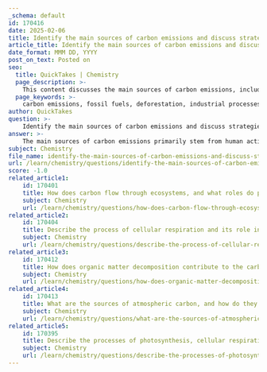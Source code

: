 ```yaml
---
_schema: default
id: 170416
date: 2025-02-06
title: Identify the main sources of carbon emissions and discuss strategies for their reduction.
article_title: Identify the main sources of carbon emissions and discuss strategies for their reduction.
date_format: MMM DD, YYYY
post_on_text: Posted on
seo:
  title: QuickTakes | Chemistry
  page_description: >-
    This content discusses the main sources of carbon emissions, including fossil fuel combustion, deforestation, and industrial processes, while also providing strategies for their reduction such as transitioning to renewable energy and enhancing energy efficiency.
  page_keywords: >-
    carbon emissions, fossil fuels, deforestation, industrial processes, agriculture, waste management, renewable energy, energy efficiency, carbon capture, reforestation, sustainable practices, climate change, greenhouse gases, public awareness
author: QuickTakes
question: >-
    Identify the main sources of carbon emissions and discuss strategies for their reduction.
answer: >-
    The main sources of carbon emissions primarily stem from human activities, particularly the combustion of fossil fuels, deforestation, and industrial processes. Here’s a detailed overview of these sources and strategies for their reduction:\n\n### Main Sources of Carbon Emissions\n\n1. **Fossil Fuel Combustion**: The burning of coal, oil, and natural gas for energy and transportation is the largest contributor to carbon dioxide ($CO_2$) emissions. This includes emissions from power plants, vehicles, and industrial machinery.\n\n2. **Deforestation**: Trees absorb $CO_2$ during photosynthesis, so when forests are cleared for agriculture, urban development, or logging, not only is this carbon sink lost, but the carbon stored in trees is also released back into the atmosphere.\n\n3. **Industrial Processes**: Various industrial activities, such as cement production, steel manufacturing, and chemical processing, release significant amounts of $CO_2$ and other greenhouse gases.\n\n4. **Agriculture**: Agricultural practices contribute to carbon emissions through soil disturbance, fertilizer application, and livestock production, which generates methane (a potent greenhouse gas).\n\n5. **Waste Management**: Landfills produce methane as organic waste decomposes anaerobically. Inefficient waste management practices exacerbate this issue.\n\n### Strategies for Reduction\n\n1. **Transition to Renewable Energy**: Shifting from fossil fuels to renewable energy sources such as solar, wind, and hydroelectric power can significantly reduce carbon emissions. This transition is essential for achieving long-term sustainability and reducing reliance on carbon-intensive energy sources.\n\n2. **Enhancing Energy Efficiency**: Improving energy efficiency in buildings, transportation, and industries can lead to substantial reductions in energy consumption and associated carbon emissions. This includes adopting energy-efficient appliances, vehicles, and industrial processes.\n\n3. **Carbon Capture and Storage (CCS)**: Developing technologies that capture $CO_2$ emissions from power plants and industrial sources and store them underground can help mitigate the amount of carbon released into the atmosphere. CCS technologies are crucial for industries that are hard to decarbonize.\n\n4. **Reforestation and Afforestation**: Planting trees and restoring forests can enhance carbon sequestration, as trees absorb $CO_2$ from the atmosphere. These natural methods of carbon sequestration are vital for offsetting emissions.\n\n5. **Waste Management and Recycling**: Effective waste management strategies, such as recycling and composting, can lower methane emissions from landfills. By promoting a circular economy, we can minimize resource extraction and waste generation, further reducing greenhouse gas emissions.\n\n6. **Sustainable Agricultural Practices**: Implementing practices that reduce emissions from agriculture, such as no-till farming, cover cropping, and improved livestock management, can help lower the carbon footprint of food production.\n\n7. **Public Awareness and Policy Changes**: Educating the public about carbon footprints and promoting policies that incentivize low-carbon technologies and practices can drive collective action towards reducing emissions.\n\n### Conclusion\n\nIn summary, human activities, particularly through carbon emissions from fossil fuel combustion, deforestation, and industrial processes, are major drivers of climate change. Implementing strategies such as transitioning to renewable energy, enhancing energy efficiency, and promoting reforestation are critical for reducing these emissions and combating climate change effectively. Understanding the carbon cycle and implementing these strategies will be essential for achieving sustainability and protecting the environment.
subject: Chemistry
file_name: identify-the-main-sources-of-carbon-emissions-and-discuss-strategies-for-their-reduction.md
url: /learn/chemistry/questions/identify-the-main-sources-of-carbon-emissions-and-discuss-strategies-for-their-reduction
score: -1.0
related_article1:
    id: 170401
    title: How does carbon flow through ecosystems, and what roles do plant and animal interactions and decomposers play?
    subject: Chemistry
    url: /learn/chemistry/questions/how-does-carbon-flow-through-ecosystems-and-what-roles-do-plant-and-animal-interactions-and-decomposers-play
related_article2:
    id: 170404
    title: Describe the process of cellular respiration and its role in energy release and carbon dioxide production.
    subject: Chemistry
    url: /learn/chemistry/questions/describe-the-process-of-cellular-respiration-and-its-role-in-energy-release-and-carbon-dioxide-production
related_article3:
    id: 170412
    title: How does organic matter decomposition contribute to the carbon cycle, and what roles do fungi and bacteria play?
    subject: Chemistry
    url: /learn/chemistry/questions/how-does-organic-matter-decomposition-contribute-to-the-carbon-cycle-and-what-roles-do-fungi-and-bacteria-play
related_article4:
    id: 170413
    title: What are the sources of atmospheric carbon, and how do they impact climate?
    subject: Chemistry
    url: /learn/chemistry/questions/what-are-the-sources-of-atmospheric-carbon-and-how-do-they-impact-climate
related_article5:
    id: 170395
    title: Describe the processes of photosynthesis, cellular respiration, and decomposition in the carbon cycle.
    subject: Chemistry
    url: /learn/chemistry/questions/describe-the-processes-of-photosynthesis-cellular-respiration-and-decomposition-in-the-carbon-cycle
---
```


&nbsp;